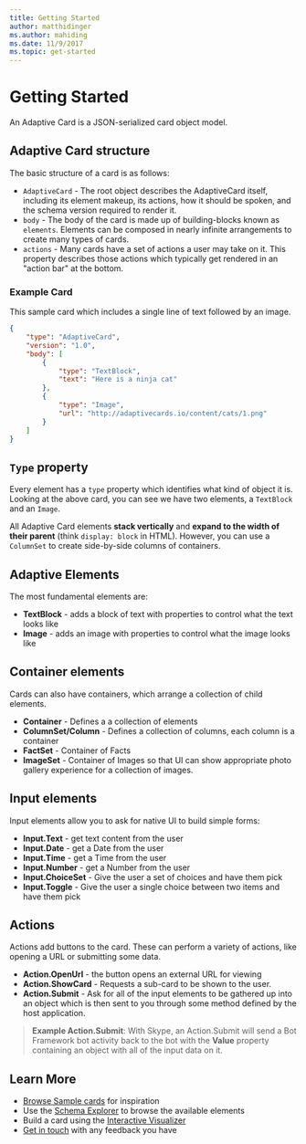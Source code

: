 ```yaml
---
title: Getting Started
author: matthidinger
ms.author: mahiding
ms.date: 11/9/2017
ms.topic: get-started
---
```


# Getting Started 

An Adaptive Card is a JSON-serialized card object model.

## Adaptive Card structure

The basic structure of a card is as follows:

* `AdaptiveCard` - The root object describes the AdaptiveCard itself, including its element makeup, its actions, how it should be spoken, and the schema version required to render it.
* `body` - The body of the card is made up of building-blocks known as `elements`. Elements can be composed in nearly infinite arrangements to create many types of cards. 
* `actions` - Many cards have a set of actions a user may take on it. This property describes those actions which typically get rendered in an "action bar" at the bottom.

### Example Card

This sample card which includes a single line of text followed by an image.

```json
{
    "type": "AdaptiveCard",
    "version": "1.0",
    "body": [
        {
            "type": "TextBlock",
            "text": "Here is a ninja cat"
        },
        {
            "type": "Image",
            "url": "http://adaptivecards.io/content/cats/1.png"
        }
    ]
}
```

## `Type` property

Every element has a `type` property which identifies what kind of object it is. Looking at the above card, you can see we have two elements, a `TextBlock` and an `Image`.

All Adaptive Card elements **stack vertically** and **expand to the width of their parent** (think `display: block` in HTML). However, you can use a `ColumnSet` to create side-by-side columns of containers.

## Adaptive Elements

The most fundamental elements are:

* **TextBlock** - adds a block of text with properties to control what the text looks like
* **Image** - adds an image with properties to control what the image looks like

## Container elements

Cards can also have containers, which arrange a collection of child elements.

* **Container** - Defines a a collection of elements
* **ColumnSet/Column** - Defines a collection of columns, each column is a container
* **FactSet** - Container of Facts
* **ImageSet** - Container of Images so that UI can show appropriate photo gallery experience for a collection of images.

## Input elements

Input elements allow you to ask for native UI to build simple forms:

* **Input.Text** - get text content from the user
* **Input.Date** - get a Date from the user
* **Input.Time** - get a Time from the user
* **Input.Number** - get a Number from the user
* **Input.ChoiceSet** - Give the user a set of choices and have them pick
* **Input.Toggle** - Give the user a single choice between two items and have them pick

## Actions

Actions add buttons to the card. These can perform a variety of actions, like opening a URL or submitting some data.

* **Action.OpenUrl** - the button opens an external URL for viewing
* **Action.ShowCard** - Requests a sub-card to be shown to the user.
* **Action.Submit** - Ask for all of the input elements to be gathered up into an object which is then sent to you through some method defined by the host application.

> **Example Action.Submit**: With Skype, an Action.Submit will send a Bot Framework bot activity back to the bot with the **Value** property containing an object with all of the input data on it.

## Learn More

* [Browse Sample cards](https://adaptivecards.io/samples/) for inspiration
* Use the [Schema Explorer](https://adaptivecards.io/explorer) to browse the available elements
* Build a card using the [Interactive Visualizer](https://vnext.adaptivecards.io/visualizer/)
* [Get in touch](https://github.com/Microsoft/AdaptiveCards/issues/new?title=%5BWebsite%5D%20%5BYour%20feedback%20title%20here%5D&body=%0D%0A%0D%0A%5BYour%20detailed%20feedback%20here%5D%0D%0A%0D%0A---%0D%0A*%20URL%3A%20https%3A%2F%2Fadaptivecards.io%2Fsamples%2F) with any feedback you have
